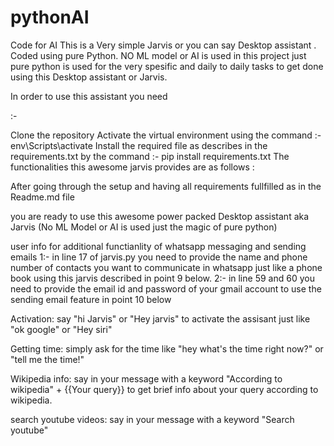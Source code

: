 # pythonAI
Code for AI
This is a Very simple Jarvis or you can say Desktop assistant . Coded using pure Python. NO ML model or AI is used in this project just pure python is used for the very spesific and daily to daily tasks to get done using this Desktop assistant or Jarvis.

In order to use this assistant you need

:-

Clone the repository
Activate the virtual environment using the command :- env\Scripts\activate
Install the required file as describes in the requirements.txt by the command :- pip install requirements.txt
The functionalities this awesome jarvis provides are as follows :

After going through the setup and having all requirements fullfilled as in the Readme.md file

you are ready to use this awesome power packed Desktop assistant aka Jarvis (No ML Model or AI is used just the magic of pure python)

user info for additional functianlity of whatsapp messaging and sending emails
1:- in line 17 of jarvis.py you need to provide the name and phone number of contacts you want to communicate in whatsapp just like a phone book using this jarvis described in point 9 below.
2:- in line 59 and 60 you need to provide the email id and password of your gmail account to use the sending email feature in point 10 below

Activation: say "hi Jarvis" or "Hey jarvis" to activate the assisant just like "ok google" or "Hey siri"

Getting time: simply ask for the time like "hey what's the time right now?" or "tell me the time!"

Wikipedia info: say in your message with a keyword "According to wikipedia" + {{Your query}} to get brief info about your query according to wikipedia.

search youtube videos: say in your message with a keyword "Search youtube"
